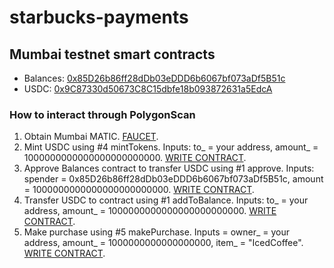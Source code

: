 # starbucks-payments

## Mumbai testnet smart contracts
- Balances: [0x85D26b86ff28dDb03eDDD6b6067bf073aDf5B51c](https://mumbai.polygonscan.com/address/0x85D26b86ff28dDb03eDDD6b6067bf073aDf5B51c)
- USDC: [0x9C87330d50673C8C15dbfe18b093872631a5EdcA](https://mumbai.polygonscan.com/address/0x9C87330d50673C8C15dbfe18b093872631a5EdcA)

### How to interact through PolygonScan
1. Obtain Mumbai MATIC. [FAUCET](https://faucet.polygon.technology/).
2. Mint USDC using #4 mintTokens. Inputs: to_ = your address, amount_ = 1000000000000000000000000. [WRITE CONTRACT](https://mumbai.polygonscan.com/address/0x9C87330d50673C8C15dbfe18b093872631a5EdcA#writeContract).
3. Approve Balances contract to transfer USDC using #1 approve. Inputs: spender = 0x85D26b86ff28dDb03eDDD6b6067bf073aDf5B51c, amount = 1000000000000000000000000. [WRITE CONTRACT](https://mumbai.polygonscan.com/address/0x9C87330d50673C8C15dbfe18b093872631a5EdcA#writeContract).
4. Transfer USDC to contract using #1 addToBalance. Inputs: to_ = your address, amount_ = 1000000000000000000000000. [WRITE CONTRACT](https://mumbai.polygonscan.com/address/0x85D26b86ff28dDb03eDDD6b6067bf073aDf5B51c#writeContract).
5. Make purchase using #5 makePurchase. Inputs = owner_ = your address, amount_ = 1000000000000000000, item_ = "IcedCoffee". [WRITE CONTRACT](https://mumbai.polygonscan.com/address/0x85D26b86ff28dDb03eDDD6b6067bf073aDf5B51c#writeContract).